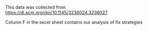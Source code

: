 This data was collected from https://dl.acm.org/doi/10.1145/3236024.3236027

Column F in the excel sheet contains our analysis of fix strategies
